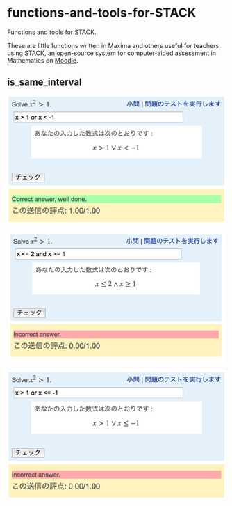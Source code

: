 # functions-and-tools-for-STACK

Functions and tools for STACK.

These are little functions written in Maxima and others useful for teachers using [STACK](https://github.com/maths/moodle-qtype_stack/blob/master/doc/en/About/index.md), an open-source system for computer-aided assessment in Mathematics on [Moodle](https://docs.moodle.org/28/en/About_Moodle).


## is_same_interval

![sample01](./images/is_same_interval_01.png)

![sample02](./images/is_same_interval_02.png)

![sample03](./images/is_same_interval_03.png)